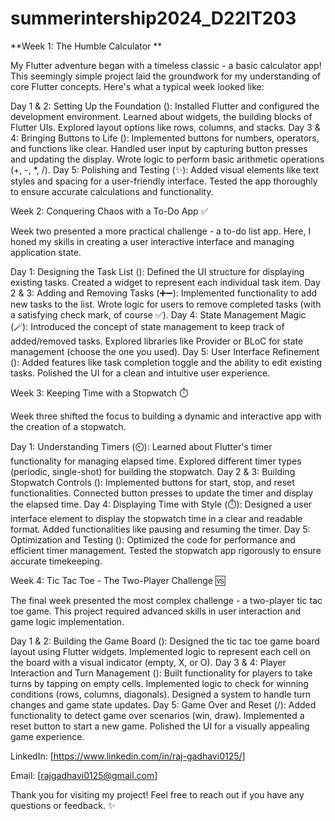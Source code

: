 # summerintership2024_D22IT203

**Week 1: The Humble Calculator **

My Flutter adventure began with a timeless classic - a basic calculator app!  This seemingly simple project laid the groundwork for my understanding of core Flutter concepts. Here's what a typical week looked like:

Day 1 & 2: Setting Up the Foundation (️):
Installed Flutter and configured the development environment.
Learned about widgets, the building blocks of Flutter UIs.
Explored layout options like rows, columns, and stacks.
Day 3 & 4: Bringing Buttons to Life (️):
Implemented buttons for numbers, operators, and functions like clear.
Handled user input by capturing button presses and updating the display.
Wrote logic to perform basic arithmetic operations (+, -, *, /).
Day 5: Polishing and Testing (✨):
Added visual elements like text styles and spacing for a user-friendly interface.
Tested the app thoroughly to ensure accurate calculations and functionality.


Week 2: Conquering Chaos with a To-Do App  ✅

Week two presented a more practical challenge - a to-do list app. Here, I honed my skills in creating a user interactive interface and managing application state.

Day 1: Designing the Task List ():
Defined the UI structure for displaying existing tasks.
Created a widget to represent each individual task item.
Day 2 & 3: Adding and Removing Tasks (➕➖):
Implemented functionality to add new tasks to the list.
Wrote logic for users to remove completed tasks (with a satisfying check mark, of course ✅).
Day 4: State Management Magic (🪄):
Introduced the concept of state management to keep track of added/removed tasks.
Explored libraries like Provider or BLoC for state management (choose the one you used).
Day 5: User Interface Refinement ():
Added features like task completion toggle and the ability to edit existing tasks.
Polished the UI for a clean and intuitive user experience.


Week 3: Keeping Time with a Stopwatch ⏱️

Week three shifted the focus to building a dynamic and interactive app with the creation of a stopwatch.

Day 1: Understanding Timers (⏲️):
Learned about Flutter's timer functionality for managing elapsed time.
Explored different timer types (periodic, single-shot) for building the stopwatch.
Day 2 & 3: Building Stopwatch Controls (️):
Implemented buttons for start, stop, and reset functionalities.
Connected button presses to update the timer and display the elapsed time.
Day 4: Displaying Time with Style (⏱️):
Designed a user interface element to display the stopwatch time in a clear and readable format.
Added functionalities like pausing and resuming the timer.
Day 5: Optimization and Testing ():
Optimized the code for performance and efficient timer management.
Tested the stopwatch app rigorously to ensure accurate timekeeping.


Week 4: Tic Tac Toe - The Two-Player Challenge 🆚

The final week presented the most complex challenge - a two-player tic tac toe game. This project required advanced skills in user interaction and game logic implementation.

Day 1 & 2: Building the Game Board ():
Designed the tic tac toe game board layout using Flutter widgets.
Implemented logic to represent each cell on the board with a visual indicator (empty, X, or O).
Day 3 & 4: Player Interaction and Turn Management (️):
Built functionality for players to take turns by tapping on empty cells.
Implemented logic to check for winning conditions (rows, columns, diagonals).
Designed a system to handle turn changes and game state updates.
Day 5: Game Over and Reset (/):
Added functionality to detect game over scenarios (win, draw).
Implemented a reset button to start a new game.
Polished the UI for a visually appealing game experience.

LinkedIn: [https://www.linkedin.com/in/raj-gadhavi0125/]

Email: [rajgadhavi0125@gmail.com]

Thank you for visiting my project! Feel free to reach out if you have any questions or feedback. ✨
